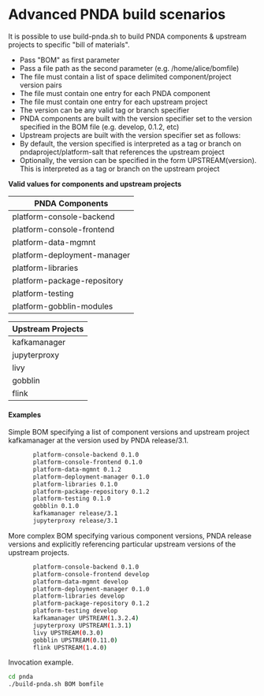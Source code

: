 # Advanced PNDA build scenarios

It is possible to use build-pnda.sh to build PNDA components & upstream projects to specific "bill of materials".

- Pass "BOM" as first parameter
- Pass a file path as the second parameter (e.g. /home/alice/bomfile)
- The file must contain a list of space delimited component/project version pairs
- The file must contain one entry for each PNDA component
- The file must contain one entry for each upstream project
- The version can be any valid tag or branch specifier
- PNDA components are built with the version specifier set to the version specified in the BOM file (e.g. develop, 0.1.2, etc)
- Upstream projects are built with the version specifier set as follows:
 - By default, the version specified is interpreted as a tag or branch on pndaproject/platform-salt that references the upstream project
 - Optionally, the version can be specified in the form UPSTREAM(version). This is interpreted as a tag or branch on the upstream project

**Valid values for components and upstream projects**

|PNDA Components|
|---|
|platform-console-backend|
|platform-console-frontend|
|platform-data-mgmnt|
|platform-deployment-manager|
|platform-libraries|
|platform-package-repository| 
|platform-testing|  
|platform-gobblin-modules|
       
|Upstream Projects|
|---|
|kafkamanager|
|jupyterproxy|
|livy|
|gobblin|
|flink|

#### Examples

Simple BOM specifying a list of component versions and upstream project kafkamanager at the version used by PNDA release/3.1.

```sh
       platform-console-backend 0.1.0
       platform-console-frontend 0.1.0
       platform-data-mgmnt 0.1.2
       platform-deployment-manager 0.1.0
       platform-libraries 0.1.0
       platform-package-repository 0.1.2
       platform-testing 0.1.0
       gobblin 0.1.0
       kafkamanager release/3.1
       jupyterproxy release/3.1
```

More complex BOM specifying various component versions, PNDA release versions and explicitly referencing particular upstream versions of the upstream projects.

```sh
       platform-console-backend 0.1.0
       platform-console-frontend develop
       platform-data-mgmnt develop
       platform-deployment-manager 0.1.0
       platform-libraries develop
       platform-package-repository 0.1.2
       platform-testing develop
       kafkamanager UPSTREAM(1.3.2.4)
       jupyterproxy UPSTREAM(1.3.1)
       livy UPSTREAM(0.3.0)
       gobblin UPSTREAM(0.11.0)
       flink UPSTREAM(1.4.0)
```

Invocation example.

```sh
cd pnda
./build-pnda.sh BOM bomfile
```



